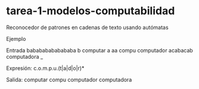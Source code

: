 # tarea-1-modelos-computabilidad

Reconocedor de patrones en cadenas de texto usando autómatas


Ejemplo

Entrada
	babababababababa
	b
	computar
	a
	aa
	compu
	computador
	acabacab
	computadora
	_

Expresión:
	c.o.m.p.u.(t|a|d|o|r)*

Salida:
	computar
	compu
	computador
	computadora

